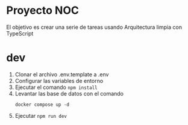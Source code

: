 # Proyecto NOC

El objetivo es crear una serie de tareas usando Arquitectura limpia con TypeScript

# dev
1. Clonar el archivo .env.template a .env
2. Configurar las variables de entorno
3. Ejecutar el comando ```npm install```
4. Levantar las base de datos con el comando
    ```
    docker compose up -d
    ```
5. Ejecutar ```npm run dev```